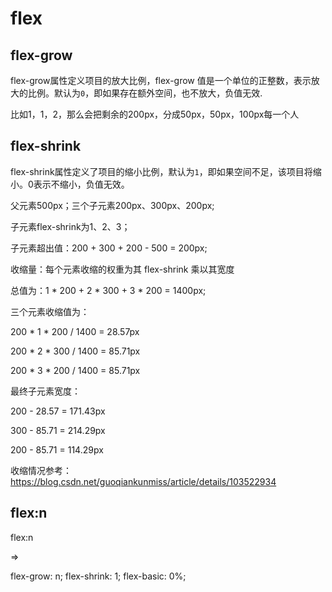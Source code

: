 # flex

## flex-grow

flex-grow属性定义项目的放大比例，flex-grow 值是一个单位的正整数，表示放大的比例。默认为`0`，即如果存在额外空间，也不放大，负值无效.  

比如1，1，2，那么会把剩余的200px，分成50px，50px，100px每一个人

## flex-shrink

flex-shrink属性定义了项目的缩小比例，默认为`1`，即如果空间不足，该项目将缩小。0表示不缩小，负值无效。

父元素500px；三个子元素200px、300px、200px;

子元素flex-shrink为1、2、3；

子元素超出值：200 + 300 + 200 - 500 = 200px;

收缩量：每个元素收缩的权重为其 flex-shrink 乘以其宽度

总值为：1 * 200 + 2 * 300 + 3 * 200 = 1400px;

三个元素收缩值为：

200 * 1 * 200 / 1400 = 28.57px

200 * 2 * 300 / 1400 = 85.71px

200 * 3 * 200 / 1400 = 85.71px

最终子元素宽度：

200 - 28.57 = 171.43px

300 - 85.71 = 214.29px

200 - 85.71 = 114.29px

收缩情况参考： https://blog.csdn.net/guoqiankunmiss/article/details/103522934

## flex:n

flex:n

=>

flex-grow: n;
flex-shrink: 1;
flex-basic: 0%;
